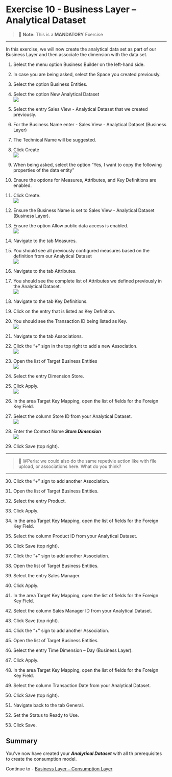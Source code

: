 # Exercise 10 - Business Layer – Analytical Dataset 

> :memo: **Note:** This is a <strong>MANDATORY</strong>  Exercise

---

In this exercise, we will now create the analytical data set as part of our Business Layer
and then associate the dimension with the data set.

1. Select the menu option Business Builder on the left-hand side.
2. In case you are being asked, select the Space you created previously.
3. Select the option Business Entities.
4. Select the option New Analytical Dataset
<br>![](images/00_00_0102.png) 

5. Select the entry Sales View - Analytical Dataset that we created previously.
6. For the Business Name enter - Sales View - Analytical Dataset (Business Layer)
7. The Technical Name will be suggested.
8. Click Create
<br>![](images/00_00_0103.png) 

9. When being asked, select the option “Yes, I want to copy the following properties of the data entity”
10. Ensure the options for Measures, Attributes, and Key Definitions are enabled.
11. Click Create.
<br>![](images/00_00_0104.png) 

12. Ensure the Business Name is set to Sales View - Analytical Dataset (Business Layer).
13. Ensure the option Allow public data access is enabled.
<br>![](images/00_00_0101.png) 

14. Navigate to the tab Measures.
15. You should see all previously configured measures based on the definition from our Analytical Dataset
<br>![](images/00_00_0106.png) 

16. Navigate to the tab Attributes.
17. You should see the complete list of Attributes we defined previously in the Analytical Dataset.
<br>![](images/00_00_0107.png) 

18. Navigate to the tab Key Definitions.
19. Click on the entry that is listed as Key Definition.
20. You should see the Transaction ID being listed as Key.
<br>![](images/00_00_0108.png) 

21. Navigate to the tab Associations.
22. Click the “+” sign in the top right to add a new Association.
<br>![](images/00_00_0109.png) 

23. Open the list of Target Business Entities
<br>![](images/00_00_0110.png) 

24. Select the entry Dimension Store.
25. Click Apply.
<br>![](images/00_00_0112.png) 

26. In the area Target Key Mapping, open the list of fields for the Foreign Key Field.
27. Select the column Store ID from your Analytical Dataset.
<br>![](images/00_00_0105.png) 

28. Enter the Context Name ***Store Dimension***
<br>![](images/00_00_0116_1.png) 

29. Click Save (top right).

---
> :memo: @Perla: we could also do the same repetivie action like with file upload, or associations here. What do you think?
---

30. Click the “+” sign to add another Association.

31. Open the list of Target Business Entities.
32. Select the entry Product.
33. Click Apply.
34. In the area Target Key Mapping, open the list of fields for the Foreign Key Field.
35. Select the column Product ID from your Analytical Dataset.
36. Click Save (top right).
37. Click the “+” sign to add another Association.
38. Open the list of Target Business Entities.
39. Select the entry Sales Manager.
40. Click Apply.
41. In the area Target Key Mapping, open the list of fields for the Foreign Key Field.
42. Select the column Sales Manager ID from your Analytical Dataset.
43. Click Save (top right).
44. Click the “+” sign to add another Association.
45. Open the list of Target Business Entities.
46. Select the entry Time Dimension – Day (Business Layer).
47. Click Apply.
48. In the area Target Key Mapping, open the list of fields for the Foreign Key Field.
49. Select the column Transaction Date from your Analytical Dataset.
50. Click Save (top right).
51. Navigate back to the tab General.
52. Set the Status to Ready to Use.
53. Click Save.

## Summary

You've now have created your ***Analytical Dataset*** with all th prerequisites to create the consumption model. 

Continue to - [Business Layer – Consumption Layer ](../ex11/README.md)

